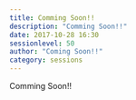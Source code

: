 ```yaml
---
title: Comming Soon!!
description: "Comming Soon!!"
date: 2017-10-28 16:30
sessionlevel: 50
author: "Coming Soon!!"
category: sessions
---
```

Comming Soon!!

